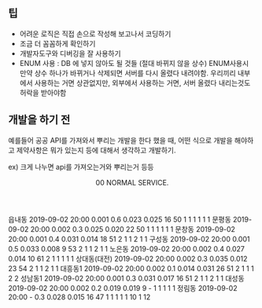 ## 팁

- 어려운 로직은 직접 손으로 작성해 보고나서 코딩하기
- 조금 더 꼼꼼하게 확인하기 
- 개발자도구와 디버깅을 잘 사용하기
- ENUM 사용 : DB 에 넣지 않아도 될 것들 (절대 바뀌지 않을 상수)
ENUM사용시 만약 상수 하나가 바뀌거나 삭제되면 서버를 다시 올렸다 내려야함.
우리끼리 내부에서 사용하는 거면 상관없지만, 외부에서 사용하는 거면, 서버 올렸다 내리는것도 허락을 받아야함


## 개발을 하기 전

예를들어 공공 API를 가져와서 뿌리는 개발을 한다 했을 때, 어떤 식으로 개발을 해야하고 제약사항은 뭐가 있는지 등에 대해서 생각하고 개발하기.

ex) 크게 나누면 api를 가져오는거와 뿌리는거 등등


<?xml version="1.0" encoding="UTF-8"?><response>	<header>		<resultCode>00</resultCode>		<resultMsg>NORMAL SERVICE.</resultMsg>	</header>	<body>		<items>							<item>					<stationName>읍내동</stationName>										<dataTime>2019-09-02 20:00</dataTime>					<so2Value>0.001</so2Value>					<coValue>0.6</coValue>					<o3Value>0.023</o3Value>					<no2Value>0.025</no2Value>					<pm10Value>16</pm10Value>														    					<khaiValue>50</khaiValue>					<khaiGrade>1</khaiGrade>					<so2Grade>1</so2Grade>					<coGrade>1</coGrade>					<o3Grade>1</o3Grade>					<no2Grade>1</no2Grade>					<pm10Grade>1</pm10Grade>									    				</item>							<item>					<stationName>문평동</stationName>										<dataTime>2019-09-02 20:00</dataTime>					<so2Value>0.002</so2Value>					<coValue>0.3</coValue>					<o3Value>0.025</o3Value>					<no2Value>0.020</no2Value>					<pm10Value>22</pm10Value>														    					<khaiValue>50</khaiValue>					<khaiGrade>1</khaiGrade>					<so2Grade>1</so2Grade>					<coGrade>1</coGrade>					<o3Grade>1</o3Grade>					<no2Grade>1</no2Grade>					<pm10Grade>1</pm10Grade>									    				</item>							<item>					<stationName>문창동</stationName>										<dataTime>2019-09-02 20:00</dataTime>					<so2Value>0.001</so2Value>					<coValue>0.4</coValue>					<o3Value>0.031</o3Value>					<no2Value>0.014</no2Value>					<pm10Value>18</pm10Value>														    					<khaiValue>51</khaiValue>					<khaiGrade>2</khaiGrade>					<so2Grade>1</so2Grade>					<coGrade>1</coGrade>					<o3Grade>2</o3Grade>					<no2Grade>1</no2Grade>					<pm10Grade>1</pm10Grade>									    				</item>							<item>					<stationName>구성동</stationName>										<dataTime>2019-09-02 20:00</dataTime>					<so2Value>0.001</so2Value>					<coValue>0.5</coValue>					<o3Value>0.033</o3Value>					<no2Value>0.008</no2Value>					<pm10Value>9</pm10Value>														    					<khaiValue>53</khaiValue>					<khaiGrade>2</khaiGrade>					<so2Grade>1</so2Grade>					<coGrade>1</coGrade>					<o3Grade>2</o3Grade>					<no2Grade>1</no2Grade>					<pm10Grade>1</pm10Grade>									    				</item>							<item>					<stationName>노은동</stationName>										<dataTime>2019-09-02 20:00</dataTime>					<so2Value>0.002</so2Value>					<coValue>0.4</coValue>					<o3Value>0.027</o3Value>					<no2Value>0.014</no2Value>					<pm10Value>10</pm10Value>														    					<khaiValue>61</khaiValue>					<khaiGrade>2</khaiGrade>					<so2Grade>1</so2Grade>					<coGrade>1</coGrade>					<o3Grade>1</o3Grade>					<no2Grade>1</no2Grade>					<pm10Grade>1</pm10Grade>									    				</item>							<item>					<stationName>상대동(대전)</stationName>										<dataTime>2019-09-02 20:00</dataTime>					<so2Value>0.002</so2Value>					<coValue>0.3</coValue>					<o3Value>0.035</o3Value>					<no2Value>0.012</no2Value>					<pm10Value>23</pm10Value>														    					<khaiValue>54</khaiValue>					<khaiGrade>2</khaiGrade>					<so2Grade>1</so2Grade>					<coGrade>1</coGrade>					<o3Grade>2</o3Grade>					<no2Grade>1</no2Grade>					<pm10Grade>1</pm10Grade>									    				</item>							<item>					<stationName>대흥동1</stationName>										<dataTime>2019-09-02 20:00</dataTime>					<so2Value>0.002</so2Value>					<coValue>0.1</coValue>					<o3Value>0.014</o3Value>					<no2Value>0.031</no2Value>					<pm10Value>26</pm10Value>														    					<khaiValue>51</khaiValue>					<khaiGrade>2</khaiGrade>					<so2Grade>1</so2Grade>					<coGrade>1</coGrade>					<o3Grade>1</o3Grade>					<no2Grade>2</no2Grade>					<pm10Grade>2</pm10Grade>									    				</item>							<item>					<stationName>성남동1</stationName>										<dataTime>2019-09-02 20:00</dataTime>					<so2Value>0.001</so2Value>					<coValue>0.3</coValue>					<o3Value>0.031</o3Value>					<no2Value>0.017</no2Value>					<pm10Value>16</pm10Value>														    					<khaiValue>51</khaiValue>					<khaiGrade>2</khaiGrade>					<so2Grade>1</so2Grade>					<coGrade>1</coGrade>					<o3Grade>2</o3Grade>					<no2Grade>1</no2Grade>					<pm10Grade>1</pm10Grade>									    				</item>							<item>					<stationName>대성동</stationName>										<dataTime>2019-09-02 20:00</dataTime>					<so2Value>0.002</so2Value>					<coValue>0.2</coValue>					<o3Value>0.019</o3Value>					<no2Value>0.019</no2Value>					<pm10Value>9</pm10Value>														    					<khaiValue>-</khaiValue>					<khaiGrade></khaiGrade>					<so2Grade>1</so2Grade>					<coGrade>1</coGrade>					<o3Grade>1</o3Grade>					<no2Grade>1</no2Grade>					<pm10Grade>1</pm10Grade>									    				</item>							<item>					<stationName>정림동</stationName>										<dataTime>2019-09-02 20:00</dataTime>					<so2Value>-</so2Value>					<coValue>0.3</coValue>					<o3Value>0.028</o3Value>					<no2Value>0.015</no2Value>					<pm10Value>16</pm10Value>														    					<khaiValue>47</khaiValue>					<khaiGrade>1</khaiGrade>					<so2Grade></so2Grade>					<coGrade>1</coGrade>					<o3Grade>1</o3Grade>					<no2Grade>1</no2Grade>					<pm10Grade>1</pm10Grade>									    				</item>					</items>			<numOfRows>10</numOfRows>			<pageNo>1</pageNo>			<totalCount>12</totalCount>	</body></response>